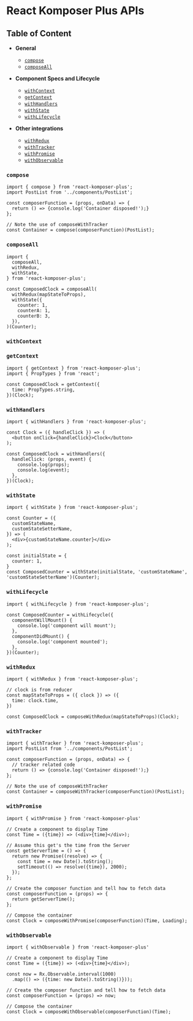 # React Komposer Plus APIs

## Table of Content

* **General**
  * [`compose`](#compose)
  * [`composeAll`](#composeAll)

* **Component Specs and Lifecycle**
  * [`withContext`](#withContext)
  * [`getContext`](#getContext)
  * [`withHandlers`](#withHandlers)
  * [`withState`](#withState)
  * [`withLifecycle`](withLifecycle)

* **Other integrations**
  * [`withRedux`](#withRedux)
  * [`withTracker`](#withTracker)
  * [`withPromise`](#withPromise)
  * [`withObservable`](#withObservable)

### `compose`

```
import { compose } from 'react-komposer-plus';
import PostList from '../components/PostList';

const composerFunction = (props, onData) => {
  return () => {console.log('Container disposed!');}
};

// Note the use of composeWithTracker
const Container = compose(composerFunction)(PostList);
```

### `composeAll`

```
import {
  composeAll,
  withRedux,
  withState,
} from 'react-komposer-plus';

const ComposedClock = composeAll(
  withRedux(mapStateToProps),
  withState({
    counter: 1,
    counterA: 1,
    counterB: 3,
  }),
)(Counter);
```

### `withContext`

### `getContext`

```
import { getContext } from 'react-komposer-plus';
import { PropTypes } from 'react';

const ComposedClock = getContext({
  time: PropTypes.string,
})(Clock);
```

### `withHandlers`

```
import { withHandlers } from 'react-komposer-plus';

const Clock = ({ handleClick }) => (
  <button onClick={handleClick}>Clock</button>
);

const ComposedClock = withHandlers({
  handleClick: (props, event) {
    console.log(props);
    console.log(event);
  },
})(Clock);
```

### `withState`

```
import { withState } from 'react-komposer-plus';

const Counter = ({
  customStateName,
  customStateSetterName,
}) => (
  <div>{customStateName.counter}</div>
);

const initialState = {
  counter: 1,
}
const ComposedCounter = withState(initialState, 'customStateName', 'customStateSetterName')(Counter);
```

### `withLifecycle`

```
import { withLifecycle } from 'react-komposer-plus';

const ComposedCounter = withLifecycle({
  componentWillMount() {
    console.log('component will mount');
  },
  componentDidMount() {
    console.log('component mounted');
  },
})(Counter);
```

### `withRedux`

```
import { withRedux } from 'react-komposer-plus';

// clock is from reducer
const mapStateToProps = ({ clock }) => ({
  time: clock.time,
})

const ComposedClock = composeWithRedux(mapStateToProps)(Clock);
```

### `withTracker`

```
import { withTracker } from 'react-komposer-plus';
import PostList from '../components/PostList';

const composerFunction = (props, onData) => {
  // tracker related code
  return () => {console.log('Container disposed!');}
};

// Note the use of composeWithTracker
const Container = composeWithTracker(composerFunction)(PostList);
```

### `withPromise`

```
import { withPromise } from 'react-komposer-plus'

// Create a component to display Time
const Time = ({time}) => (<div>{time}</div>);

// Assume this get's the time from the Server
const getServerTime = () => {
  return new Promise((resolve) => {
    const time = new Date().toString();
    setTimeout(() => resolve({time}), 2000);
  });
};

// Create the composer function and tell how to fetch data
const composerFunction = (props) => {
  return getServerTime();
};

// Compose the container
const Clock = composeWithPromise(composerFunction)(Time, Loading);
```

### `withObservable`

```
import { withObservable } from 'react-komposer-plus'

// Create a component to display Time
const Time = ({time}) => (<div>{time}</div>);

const now = Rx.Observable.interval(1000)
  .map(() => ({time: new Date().toString()}));

// Create the composer function and tell how to fetch data
const composerFunction = (props) => now;

// Compose the container
const Clock = composeWithObservable(composerFunction)(Time);
```
